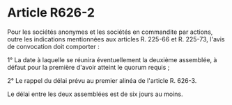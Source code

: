 # Article R626-2

Pour les sociétés anonymes et les sociétés en commandite par actions, outre les indications mentionnées aux articles R. 225-66 et R. 225-73, l'avis de convocation doit comporter :

1° La date à laquelle se réunira éventuellement la deuxième assemblée, à défaut pour la première d'avoir atteint le quorum requis ;

2° Le rappel du délai prévu au premier alinéa de l'article R. 626-3.

Le délai entre les deux assemblées est de six jours au moins.

